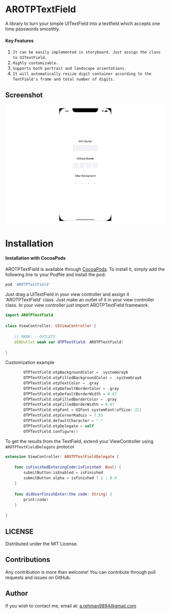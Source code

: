 # AROTPTextField
A library to turn your simple UITextField into a textfield which accepts one time passwords smoothly.


#### Key Features

 1) `It can be easily implemented in storyboard. Just assign the class to UITextField.`
 2) `Highly customizable.`
 3) `Supports both portrait and landscape orientations.`
 4) `It will automatically resize digit container according to the TextField's frame and total number of digits.`

## Screenshot
![AROTPTextField](https://github.com/manii9894/AROTPTextField/blob/main/ScreenShot/demo.gif)

Installation
==========================

#### Installation with CocoaPods

AROTPTextField is available through [CocoaPods](https://cocoapods.org/pods/AROTPTextField). To install
it, simply add the following line to your Podfile and install the pod:

```ruby
pod 'AROTPTextField'
```

Just drag a UITextField in your view controller and assign it 'AROTPTextField' class. Just make an outlet of it in your view controller class.
In your view controller just import AROTPTextField framework.

```swift
import AROTPTextField

class ViewController: UIViewController {

    // MARK: - OUTLETS
    @IBOutlet weak var OTPTextField: AROTPTextField!
    
}
```

Customization example
```swift
        OTPTextField.otpBackgroundColor = .systemGray6
        OTPTextField.otpFilledBackgroundColor = .systemGray6
        OTPTextField.otpTextColor = .gray
        OTPTextField.otpDefaultBorderColor = .gray 
        OTPTextField.otpDefaultBorderWidth = 0.47
        OTPTextField.otpFilledBorderColor = .gray
        OTPTextField.otpFilledBorderWidth = 0.47
        OTPTextField.otpFont = UIFont.systemFont(ofSize: 22)
        OTPTextField.otpCornerRaduis = 7.55
        OTPTextField.defaultCharacter = "-"
        OTPTextField.otpDelegate = self
        OTPTextField.configure()
```

To get the results from the TextField, extend your ViewController using `AROTPTextFieldDelegate` protocol
``` swift
extension ViewController: AROTPTextFieldDelegate {
    
    func isFinishedEnteringCode(isFinished: Bool) {
        submitButton.isEnabled = isFinished
        submitButton.alpha = isFinished ? 1 : 0.4
    }
    
    func didUserFinishEnter(the code: String) {
        print(code)
    }
    
}
```

LICENSE
---
Distributed under the MIT License.

Contributions
---
Any contribution is more than welcome! You can contribute through pull requests and issues on GitHub.

Author
---
If you wish to contact me, email at: a.rehman9894@gmail.com
